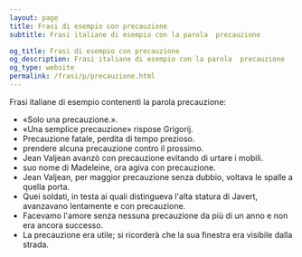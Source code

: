 ```yaml
---
layout: page
title: Frasi di esempio con precauzione 
subtitle: Frasi italiane di esempio con la parola  precauzione

og_title: Frasi di esempio con precauzione 
og_description: Frasi italiane di esempio con la parola  precauzione
og_type: website
permalink: /frasi/p/precauzione.html
---
```


Frasi italiane di esempio contenenti la parola precauzione:


- «Solo una precauzione.».
- «Una semplice precauzione» rispose Grigorij.
- Precauzione fatale, perdita di tempo prezioso.
- prendere alcuna precauzione contro il prossimo.
- Jean Valjean avanzò con precauzione evitando di urtare i mobili.
- suo nome di Madeleine, ora agiva con precauzione.
- Jean Valjean, per maggior precauzione senza dubbio, voltava le spalle a quella porta.
- Quei soldati, in testa ai quali distingueva l'alta statura di Javert, avanzavano lentamente e con precauzione.
- Facevamo l'amore senza nessuna precauzione da più di un anno e non era ancora successo.
- La precauzione era utile; si ricorderà che la sua finestra era visibile dalla strada.
